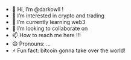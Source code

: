 - 👋 Hi, I’m @darkowll !
- 👀 I’m interested in crypto and trading 
- 🌱 I’m currently learning web3
- 💞️ I’m looking to collaborate on  
- 📫 How to reach me here !!!
- 😄 Pronouns: ...
- ⚡ Fun fact: bitcoin gonna take over the world!

<!---
darkowll/darkowll is a ✨ special ✨ repository because its `README.md` (this file) appears on your GitHub profile.
You can click the Preview link to take a look at your changes.
--->
